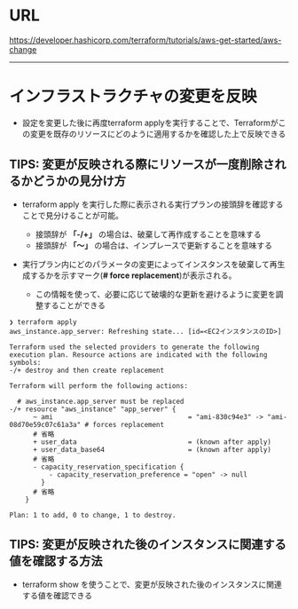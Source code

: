 # URL
https://developer.hashicorp.com/terraform/tutorials/aws-get-started/aws-change

---

# インフラストラクチャの変更を反映
- 設定を変更した後に再度terraform applyを実行することで、Terraformがこの変更を既存のリソースにどのように適用するかを確認した上で反映できる

## TIPS: 変更が反映される際にリソースが一度削除されるかどうかの見分け方
- terraform apply を実行した際に表示される実行プランの接頭辞を確認することで見分けることが可能。
  - 接頭辞が **「-/+」** の場合は、破棄して再作成することを意味する
  - 接頭辞が **「〜」** の場合は、インプレースで更新することを意味する

- 実行プラン内にどのパラメータの変更によってインスタンスを破棄して再生成するかを示すマーク(**# force replacement**)が表示される。
  - この情報を使って、必要に応じて破壊的な更新を避けるように変更を調整することができる


```shell
❯ terraform apply
aws_instance.app_server: Refreshing state... [id=<EC2インスタンスのID>]

Terraform used the selected providers to generate the following
execution plan. Resource actions are indicated with the following
symbols:
-/+ destroy and then create replacement

Terraform will perform the following actions:

  # aws_instance.app_server must be replaced
-/+ resource "aws_instance" "app_server" {
      ~ ami                                  = "ami-830c94e3" -> "ami-08d70e59c07c61a3a" # forces replacement
      # 省略
      + user_data                            = (known after apply)
      + user_data_base64                     = (known after apply)
      # 省略
      - capacity_reservation_specification {
          - capacity_reservation_preference = "open" -> null
        }
      # 省略
    }

Plan: 1 to add, 0 to change, 1 to destroy.
```

## TIPS: 変更が反映された後のインスタンスに関連する値を確認する方法
- terraform show を使うことで、変更が反映された後のインスタンスに関連する値を確認できる
